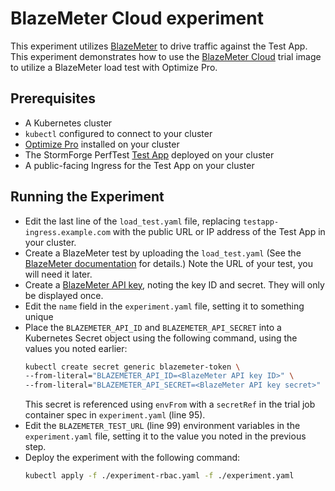 # BlazeMeter Cloud experiment

This experiment utilizes [BlazeMeter](https://www.blazemeter.com/) to drive traffic against the Test App.
This experiment demonstrates how to use the [BlazeMeter Cloud](https://github.com/thestormforge/optimize-trials/tree/main/blazemeter-cloud) trial image to utilize a BlazeMeter load test with Optimize Pro.

## Prerequisites

- A Kubernetes cluster
- `kubectl` configured to connect to your cluster
- [Optimize Pro](https://docs.stormforge.io/optimize-pro/getting-started/install/) installed on your cluster
- The StormForge PerfTest [Test App](../application/README.md) deployed on your cluster
- A public-facing Ingress for the Test App on your cluster

## Running the Experiment

- Edit the last line of the `load_test.yaml` file, replacing `testapp-ingress.example.com` with the public URL or IP address of the Test App in your cluster.
- Create a BlazeMeter test by uploading the `load_test.yaml` (See the [BlazeMeter documentation](https://guide.blazemeter.com/hc/en-us/articles/207387369) for details.) Note the URL of your test, you will need it later.
- Create a [BlazeMeter API key](https://guide.blazemeter.com/hc/en-us/articles/115002213289-BlazeMeter-API-keys--BlazeMeter-API-keys-), noting the key ID and secret. They will only be displayed once.
- Edit the `name` field in the `experiment.yaml` file, setting it to something unique
- Place the `BLAZEMETER_API_ID` and `BLAZEMETER_API_SECRET` into a Kubernetes Secret object using the following command, using the values you noted earlier:
  ```sh
  kubectl create secret generic blazemeter-token \
  --from-literal="BLAZEMETER_API_ID=<BlazeMeter API key ID>" \
  --from-literal="BLAZEMETER_API_SECRET=<BlazeMeter API key secret>"
  ```
  This secret is referenced using `envFrom` with a `secretRef` in the trial job container spec in `experiment.yaml` (line 95).
- Edit the `BLAZEMETER_TEST_URL` (line 99) environment variables in the `experiment.yaml` file, setting it to the value you noted in the previous step.
- Deploy the experiment with the following command:
  ```sh
  kubectl apply -f ./experiment-rbac.yaml -f ./experiment.yaml
  ```
